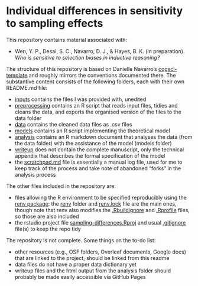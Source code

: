 
<!-- README.md is generated from README.Rmd. Please edit that file -->

# Individual differences in sensitivity to sampling effects

<!-- badges: start -->

<!-- badges: end -->

This repository contains material associated with:

  - Wen, Y. P., Desai, S. C., Navarro, D. J., & Hayes, B. K. (in
    preparation). *Who is sensitive to selection biases in inductive
    reasoning?*

The structure of this repository is based on Danielle Navarro’s
[cogsci-template](https://github.com/djnavarro/cogsci-template) and
roughly mirrors the conventions documented there. The substantive
content consists of the following folders, each with their own README.md
file:

  - [inputs](./inputs) contains the files I was provided with, unedited
  - [preprocessing](./preprocessing) contains an R script that reads
    input files, tidies and cleans the data, and exports the organised
    version of the files to the data folder
  - [data](./data) contains the cleaned data files as .csv files
  - [models](./models) contains an R script implementing the theoretical
    model
  - [analysis](./analysis) contains an R markdown document that analyses
    the data (from the data folder) with the assistance of the model
    (models folder)
  - [writeup](./writeup) does not contain the complete manuscript, only
    the technical appendix that describes the formal specification of
    the model
  - the [scratchpad.md](./scratchpad.md) file is essentially a manual
    log file, used for me to keep track of the process and take note of
    abandoned “forks” in the analysis process

The other files included in the repository are:

  - files allowing the R environment to be specified reproducibly using
    the  
    [renv package](https://rstudio.github.io/renv/): the [renv](./renv)
    folder and [renv.lock](./renv.lock) file are the main ones, though
    note that renv also modifies the [.Rbuildignore](./.Rbuildignore)
    and [.Rprofile](./.Rprofile) files, so those are also included
  - the rstudio project file
    [sampling-differences.Rproj](./sampling-differences.Rproj) and usual
    [.gitignore](./.gitignore) file(s) to keep the repo tidy

The repository is not complete. Some things on the to-do list:

  - other resources (e.g., OSF folders, Overleaf documents, Google docs)
    that are linked to the project, should be linked from this readme
  - data files do not have a proper data dictionary yet
  - writeup files and the html output from the analysis folder should
    probably be made easily accessible via GitHub Pages
